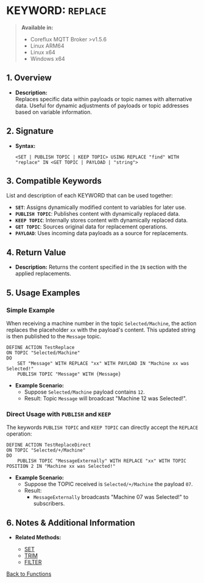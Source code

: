 # KEYWORD: `REPLACE`
> **Available in:**
> - Coreflux MQTT Broker >v1.5.6  
> - Linux ARM64 
> - Linux x64 
> - Windows x64 
## 1. Overview
- **Description:**  
  Replaces specific data within payloads or topic names with alternative data. Useful for dynamic adjustments of payloads or topic addresses based on variable information.

## 2. Signature
- **Syntax:**  
  ```lot
  <SET | PUBLISH TOPIC | KEEP TOPIC> USING REPLACE "find" WITH "replace" IN <GET TOPIC | PAYLOAD | "string">
  ```

## 3. Compatible Keywords
List and description of each KEYWORD that can be used together:
- **`SET`**: Assigns dynamically modified content to variables for later use.
- **`PUBLISH TOPIC`**: Publishes content with dynamically replaced data.
- **`KEEP TOPIC`**: Internally stores content with dynamically replaced data.
- **`GET TOPIC`**: Sources original data for replacement operations.
- **`PAYLOAD`**: Uses incoming data payloads as a source for replacements.

## 4. Return Value
- **Description:**
  Returns the content specified in the `IN` section with the applied replacements.

## 5. Usage Examples

### Simple Example
When receiving a machine number in the topic `Selected/Machine`, the action replaces the placeholder `xx` with the payload's content. This updated string is then published to the `Message` topic.

```lot
DEFINE ACTION TestReplace
ON TOPIC "Selected/Machine"
DO
    SET "Message" WITH REPLACE "xx" WITH PAYLOAD IN "Machine xx was Selected!"
    PUBLISH TOPIC "Message" WITH {Message}
```
- **Example Scenario:**
  - Suppose `Selected/Machine` payload contains `12`.
  - Result: Topic `Message` will broadcast "Machine 12 was Selected!".

### Direct Usage with `PUBLISH` and `KEEP`
The keywords `PUBLISH TOPIC` and `KEEP TOPIC` can directly accept the `REPLACE` operation:

```lot
DEFINE ACTION TestReplaceDirect
ON TOPIC "Selected/+/Machine"
DO
    PUBLISH TOPIC "MessageExternally" WITH REPLACE "xx" WITH TOPIC POSITION 2 IN "Machine xx was Selected!"
```
- **Example Scenario:**
  - Suppose the TOPIC received is `Selected/+/Machine` the payload `07`.
  - Result:
    - `MessageExternally` broadcasts "Machine 07 was Selected!" to subscribers.

## 6. Notes & Additional Information
- **Related Methods:**

  - [SET](../SET/SET.md)
  - [TRIM](../TRIM/TRIM.md)
  - [FILTER](../FILTER/FILTER.md)

[Back to Functions](../Functions.md)

